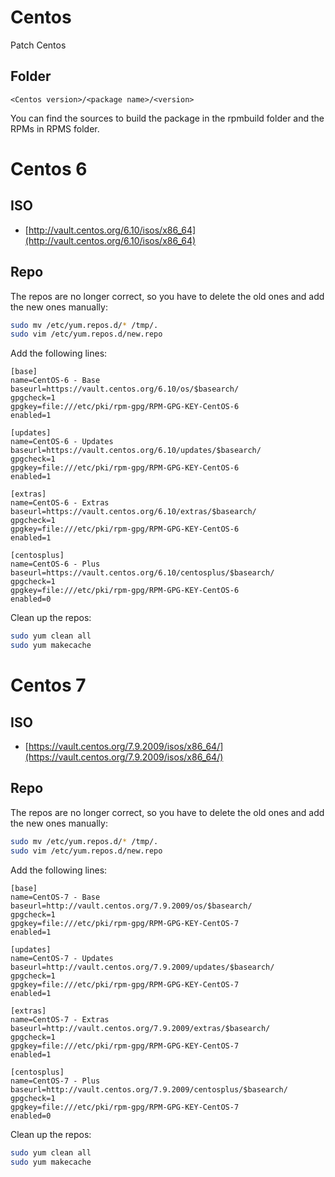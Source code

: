 # Centos
Patch Centos

## Folder

`<Centos version>/<package name>/<version>`

You can find the sources to build the package in the rpmbuild folder and the RPMs in RPMS folder.

# Centos 6

## ISO

- [http://vault.centos.org/6.10/isos/x86_64](http://vault.centos.org/6.10/isos/x86_64)

## Repo

The repos are no longer correct, so you have to delete the old ones and add the new ones manually:
```sh
sudo mv /etc/yum.repos.d/* /tmp/.
sudo vim /etc/yum.repos.d/new.repo
```

Add the following lines:
```
[base]
name=CentOS-6 - Base
baseurl=https://vault.centos.org/6.10/os/$basearch/
gpgcheck=1
gpgkey=file:///etc/pki/rpm-gpg/RPM-GPG-KEY-CentOS-6
enabled=1

[updates]
name=CentOS-6 - Updates
baseurl=https://vault.centos.org/6.10/updates/$basearch/
gpgcheck=1
gpgkey=file:///etc/pki/rpm-gpg/RPM-GPG-KEY-CentOS-6
enabled=1

[extras]
name=CentOS-6 - Extras
baseurl=https://vault.centos.org/6.10/extras/$basearch/
gpgcheck=1
gpgkey=file:///etc/pki/rpm-gpg/RPM-GPG-KEY-CentOS-6
enabled=1

[centosplus]
name=CentOS-6 - Plus
baseurl=https://vault.centos.org/6.10/centosplus/$basearch/
gpgcheck=1
gpgkey=file:///etc/pki/rpm-gpg/RPM-GPG-KEY-CentOS-6
enabled=0
```

Clean up the repos:
```sh
sudo yum clean all
sudo yum makecache
```

# Centos 7


## ISO

- [https://vault.centos.org/7.9.2009/isos/x86_64/](https://vault.centos.org/7.9.2009/isos/x86_64/)

## Repo

The repos are no longer correct, so you have to delete the old ones and add the new ones manually:
```sh
sudo mv /etc/yum.repos.d/* /tmp/.
sudo vim /etc/yum.repos.d/new.repo
```

Add the following lines:
```
[base]
name=CentOS-7 - Base
baseurl=http://vault.centos.org/7.9.2009/os/$basearch/
gpgcheck=1
gpgkey=file:///etc/pki/rpm-gpg/RPM-GPG-KEY-CentOS-7
enabled=1

[updates]
name=CentOS-7 - Updates
baseurl=http://vault.centos.org/7.9.2009/updates/$basearch/
gpgcheck=1
gpgkey=file:///etc/pki/rpm-gpg/RPM-GPG-KEY-CentOS-7
enabled=1

[extras]
name=CentOS-7 - Extras
baseurl=http://vault.centos.org/7.9.2009/extras/$basearch/
gpgcheck=1
gpgkey=file:///etc/pki/rpm-gpg/RPM-GPG-KEY-CentOS-7
enabled=1

[centosplus]
name=CentOS-7 - Plus
baseurl=http://vault.centos.org/7.9.2009/centosplus/$basearch/
gpgcheck=1
gpgkey=file:///etc/pki/rpm-gpg/RPM-GPG-KEY-CentOS-7
enabled=0
```

Clean up the repos:
```sh
sudo yum clean all
sudo yum makecache
```
